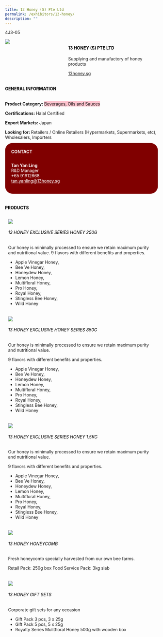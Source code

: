 ```yaml
---
title: 13 Honey (S) Pte Ltd
permalink: /exhibitors/13-honey/
description: ""
---
```

<head>
	<div class="flex-paragraph">
		<!--hi there! this is a comment and will provide you with instructional guides-->
		<!--insert booth number here!-->
		<p style="text-transform: uppercase">4J3-05</p></div>
			<div class="flex-container" style="display: flex; flex-wrap: wrap;">
				<!--insert DOWNLOAD link of company logo between the " marks!-->
			<div class="card sgds" style="flex: 1 1 40%; display: block;"><img src="https://drive.google.com/u/0/uc?id=1fexe4sMuWpZLbAAWwLaAU2FKTThuy13u&export=download"></div>
	<div class="card-sgds" style="flex: 1 1 58%; display: block; margin-left: 3px">
		<h4 style="text-transform: uppercase; color: black;"><!--insert the exhibitor's name between the <b> tags here--><b>13 Honey (S) Pte Ltd</b></h4><!--insert the exhibitor's description between the <p> tags here-->
		<p>Supplying and manufactory of honey products</p>
		<!--insert the exhibitor's website link, making sure there is "https:// www." present please. make sure the entire https link goes in between the " marks-->
		<p><a href="https://13honey.sg/" target="_blank"><!--insert the www website link here (no need for https)-->13honey.sg</a></p>
	</div>
</div>
</head>

<body>
	<h4 style="text-transform: uppercase; color: black;"><b>General Information</b></h4>
		<div class="flex-container" style="display: flex; flex-wrap: wrap;">
			<div class="card sgds" style="flex: 1 1 65%; display: block; align-self: stretch">
			<div class="flex-paragraph">
			<p><b>Product Category: </b><span style=" background-color: pink; border-radius: 10 px;"><!--insert the exhibitor's pdt cat between the <p> tags here-->Beverages, Oils and Sauces</span></p> 
				<p><b>Certifications: </b><!--insert all the exhibitor's certifications between the </b> and </p> here-->Halal Certified</p>
			<p><b>Export Markets: </b><!--insert all the exhibitor's export markets between the </b> and </p> here-->Japan</p>
			<p style="margin-bottom: 10px;"><b>Looking for: </b><!--insert all the exhibitor's potential business partners between the </b> and </p> here-->Retailers / Online Retailers (Hypermarkets, Supermarkets, etc), Wholesalers, Importers</p>
			</div>
		</div>
		<div class="card sgds" style="flex: 1 1 35%; padding: 10px; display: block; background-color: maroon; border-radius: 25px; align-self: center;">
		<h4 style="color: white; margin-top: 10px; margin-left: 10px;">CONTACT</h4>
		<div class="flex-paragraph">
			<!--replace with exhibitor's: -->
			<p style="padding: 10px; color: white;"><b><!-- POC name-->Tan Yan Ling</b><br><!-- designation-->R&D Manager<br><!--contact number-->+65 91912668<br><!-- for linking purposes, insert their email after "mailto:"...--><a href="mailto:tan.yanling@13honey.sg" style="color: white;"><!--...and also include the display email before </a> here-->tan.yanling@13honey.sg</a></p>
		</div>
			</div>
		</div>
	<br>
		<h4 style="text-transform: uppercase; color: black;"><b>products</b></h4>
<div style="display: flex; flex-wrap: wrap;">
  <div class="card sgds" style="flex: 1 1 47%; margin: 10px; display: block;"><!--insert the exhibitor's DOWNLOAD image for product between the " marks here-->
	<div class="flex-image" style="display: block;"><img src="https://drive.google.com/u/0/uc?id=1AGm8E--_YBvZ64whehDT22xLO6EpGaRV&export=download"></div>
	<div class="flex-paragraph">
		<h6 style="text-transform: uppercase; color: black;"><!--insert product name before </h6> and product description after <p>-->13 Honey Exclusive Series Honey 250g</h6>
		<p>Our honey is minimally processed to ensure we retain maximum purity and nutritional value. 
9 flavors with different benefits and properties. 

- Apple Vinegar Honey, 
- Bee Ve Honey, 
- Honeydew Honey, 
- Lemon Honey, 
- Multifloral Honey, 
- Pro Honey, 
- Royal Honey, 
- Stingless Bee Honey, 
- Wild Honey</p></div>
	</div>
		<div class="card sgds" style="flex: 1 1 47%; margin: 10px; display: block;">
		<div class="flex-image" style="display: block;"><img src="https://drive.google.com/u/0/uc?id=1S95xe2T5RSD0DPYDHlI8-ftY7_2aYyCE&export=download"></div>
	<div class="flex-paragraph">
		<h6 style="text-transform: uppercase; color: black;">13 Honey Exclusive Honey Series 850g</h6>
		<p>Our honey is minimally processed to ensure we retain maximum purity and nutritional value. 
9 flavors with different benefits and properties.

- Apple Vinegar Honey, 
- Bee Ve Honey, 
- Honeydew Honey, 
- Lemon Honey, 
- Multifloral Honey, 
- Pro Honey, 
- Royal Honey, 
- Stingless Bee Honey, 
- Wild Honey</p></div>
	</div>
		<div class="card sgds" style="flex: 1 1 47%; margin: 10px; display: block;">
		<div class="flex-image" style="display: block;"><img src="https://drive.google.com/u/0/uc?id=1emlHkkjLbKvUSX1FUoYuFogW25r7LuQa&export=download"></div>
	<div class="flex-paragraph">
		<h6 style="text-transform: uppercase; color: black;">13 Honey Exclusive Series Honey 1.5kg</h6>
		<p>Our honey is minimally processed to ensure we retain maximum purity and nutritional value. 
9 flavors with different benefits and properties. 

- Apple Vinegar Honey, 
- Bee Ve Honey, 
- Honeydew Honey, 
- Lemon Honey, 
- Multifloral Honey, 
- Pro Honey, 
- Royal Honey, 
- Stingless Bee Honey, 
- Wild Honey</p></div>
		</div>
		<div class="card sgds" style="flex: 1 1 47%; margin: 10px; display: block;">
		<div class="flex-image" style="display: block;"><img src="https://drive.google.com/u/0/uc?id=1oSZVQbDsuRNMGwO3TcoB9kQ9f1zRJdew&export=download"></div>
	<div class="flex-paragraph">
		<h6 style="text-transform: uppercase; color: black;">13 Honey Honeycomb</h6>
		<p>Fresh honeycomb specially harvested from our own bee farms. 
Retail Pack: 250g box 
Food Service Pack: 3kg slab</p></div>
	</div>
		<div class="card sgds" style="flex: 1 1 47%; margin: 10px; display: block;">
		<div class="flex-image" style="display: block;"><img src="https://drive.google.com/u/0/uc?id=1y9y9lKid6w_aQ1MtAUb5-EjIlMxR5gCv&export=download"></div>
	<div class="flex-paragraph">
		<h6 style="text-transform: uppercase; color: black;">13 Honey Gift Sets</h6>
		<p>Corporate gift sets for any occasion 

- Gift Pack 3 pcs, 3 x 25g 
- Gift Pack 5 pcs, 5 x 25g 
- Royalty Series Mulitfloral Honey 500g with wooden box</p></div>
	</div>
	<!--don't delete these 2 tags. double check how the layout looks on the right too and lemme know if there are any problems! thank u so much for ur hardwork!-->
	</div>
</body>